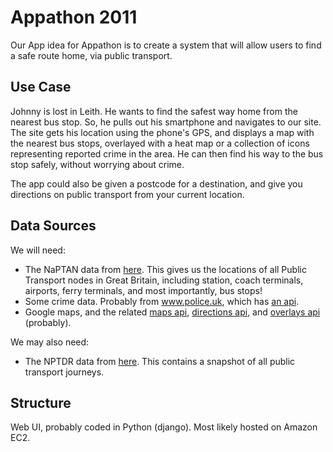 # Appathon 2011 #
Our App idea for Appathon is to create a system that will allow users to find a safe route home, via public transport.

## Use Case ##
Johnny is lost in Leith. He wants to find the safest way home from the nearest bus stop. So, he pulls out his smartphone and navigates to our site. The site gets his location using the phone's GPS, and displays a map with the nearest bus stops, overlayed with a heat map or a collection of icons representing reported crime in the area. He can then find his way to the bus stop safely, without worrying about crime.

The app could also be given a postcode for a destination, and give you directions on public transport from your current location.

## Data Sources ##
We will need:
* The NaPTAN data from [here](http://data.gov.uk/dataset/naptan). This gives us the locations of all Public Transport nodes in Great Britain, including station, coach terminals, airports, ferry terminals, and most importantly, bus stops!
* Some crime data. Probably from www.police.uk, which has [an api](www.police.uk/api/docs).
* Google maps, and the related [maps api](code.google.com/apis/maps/index.html), [directions api](http://code.google.com/apis/maps/documentation/directions/), and [overlays api](code.google.com/apis/maps/documentation/javascript/overlays.html) (probably).

We may also need:
* The NPTDR data from [here](http://data.gov.uk/dataset/nptdr). This contains a snapshot of all public transport journeys.

## Structure ##
Web UI, probably coded in Python (django). Most likely hosted on Amazon EC2.
